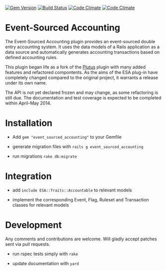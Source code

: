 [![Gem Version](https://badge.fury.io/rb/event_sourced_accounting.svg)](http://badge.fury.io/rb/event_sourced_accounting)
[![Build Status](https://api.travis-ci.org/lnagel/event-sourced-accounting.svg)](https://travis-ci.org/lnagel/event-sourced-accounting)
[![Code Climate](https://img.shields.io/codeclimate/github/lnagel/event-sourced-accounting.svg)](https://codeclimate.com/github/lnagel/event-sourced-accounting)
[![Code Climate](https://img.shields.io/codeclimate/coverage/github/lnagel/event-sourced-accounting.svg)](https://codeclimate.com/github/lnagel/event-sourced-accounting)

Event-Sourced Accounting
=================

The Event-Sourced Accounting plugin provides an event-sourced double entry accounting system.
It uses the data models of a Rails application as a data source and automatically 
generates accounting transactions based on defined accounting rules.

This plugin began life as a fork of the [Plutus](https://github.com/mbulat/plutus) plugin with
many added features and refactored compontents. As the aims of the ESA plug-in have completely
changed compared to the original project, it warrants a release under its own name.

The API is not yet declared frozen and may change, as some refactoring is still due.
The documentation and test coverage is expected to be completed within April-May 2014. 


Installation
============

- Add `gem "event_sourced_accounting"` to your Gemfile

- generate migration files with `rails g event_sourced_accounting`

- run migrations `rake db:migrate`


Integration
============

- add `include ESA::Traits::Accountable` to relevant models

- implement the corresponding Event, Flag, Ruleset and Transaction classes for relevant models


Development
============

Any comments and contributions are welcome. Will gladly accept patches sent via pull requests.

- run rspec tests simply with `rake`

- update documentation with `yard`
